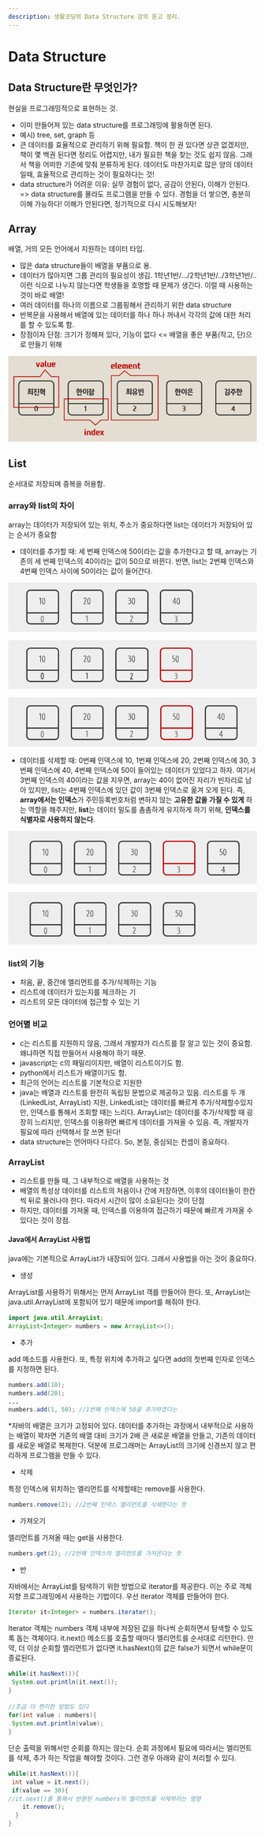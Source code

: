 ```yaml
---
description: 생활코딩의 Data Structure 강의 듣고 정리.
---
```


# Data Structure

## Data Structure란 무엇인가? 

현실을 프로그래밍적으로 표현하는 것. 

* 이미 만들어져 있는 data structure를 프로그래밍에 활용하면 된다. 
* 예시\) tree, set, graph 등
* 큰 데이터를 효율적으로 관리하기 위해 필요함. 책이 한 권 있다면 상관 없겠지만, 책이 몇 백권 된다면 정리도 어렵지만, 내가 필요한 책을 찾는 것도 쉽지 않음. 그래서 책을 어떠한 기준에 맞춰 분류하게 된다. 데이터도 마찬가지로 많은 양의 데이터일때, 효율적으로 관리하는 것이 필요하다는 것! 
* data structure가 어려운 이유: 실무 경험이 없다, 공감이 안된다, 이해가 안된다.  =&gt; data structure를 몰라도 프로그램을 만들 수 있다. 경험을 더 쌓으면, 충분히 이해 가능하다! 이해가 안된다면, 정기적으로 다시 시도해보자!

##  Array

배열, 거의 모든 언어에서 지원하는 데이터 타입. 

* 많은 data structure들이 배열을 부품으로 용. 
* 데이터가 많아지면 그룹 관리의 필요성이 생김. 1학년1반/.../2학년1반/../3학년1반/.. 이런 식으로 나누지 않는다면 학생들을 호명할 때 문제가 생긴다. 이럴 때 사용하는 것이 바로 배열!
* 여러 데이터를 하나의 이름으로 그룹핑해서 관리하기 위한 data structure 
* 반복문을 사용해서 배열에 있는 데이터를 하나 하나 꺼내서 각각의 값에 대한 처리를 할 수 있도록 함. 
* 장점이자 단점: 크기가 정해져 있다, 기능이 없다 &lt;= 배열을 좋은 부품\(작고, 단\)으로 만들기 위해

![\*index: &#xACE0;&#xC720;&#xD55C; &#xBC88;&#xD638;, &#xC804;&#xCCB4; &#xC9D1;&#xB2E8;&#xC5D0;&#xC11C; &#xB370;&#xC774;&#xD130;&#xB97C; &#xC2DD;&#xBCC4;&#xD574;&#xC8FC;&#xB294; &#xC911;&#xC694;&#xD55C; &#xC5ED;&#xD560; ](.gitbook/assets/image%20%281%29.png)

## List

순서대로 저장되며 중복을 허용함.

### array와 list의 차이 

array는 데이터가 저장되어 있는 위치, 주소가 중요하다면 list는 데이터가 저장되어 있는 순서가 중요함 

* 데이터를 추가할 때: 세 번째 인덱스에 50이라는 값을 추가한다고 할 때, array는 기존의 세 번째 인덱스의 40이라는 값이 50으로 바뀐다. 반면, list는 2번째 인덱스와 4번째 인덱스 사이에 50이라는 값이 들어간다. 

![&#xC6D0;&#xBCF8; data](.gitbook/assets/image%20%282%29.png)

![array](.gitbook/assets/image%20%283%29.png)

![list](.gitbook/assets/image%20%284%29.png)

* 데이터를 삭제할 때: 0번째 인덱스에 10, 1번째 인덱스에 20, 2번째 인덱스에 30, 3번째 인덱스에 40, 4번째 인덱스에 50이 들어있는 데이터가 있었다고 하자. 여기서 3번째 인덱스의 40이라는 값을 지우면, array는 40이 없어진 자리가 빈자리로 남아 있지만, list는 4번째 인덱스에 있던 값이 3번째 인덱스로 옮겨 오게 된다. 즉, **array에서는 인덱스**가 주민등록번호처럼 변하지 않는 **고유한 값을 가질 수 있게** 하는 역할을 해주지만, **list**는 데이터 밀도를 촘촘하게 유지하게 하기 위해, **인덱스를 식별자로 사용하지 않는다**. 

![array](.gitbook/assets/image%20%286%29.png)

![list](.gitbook/assets/image%20%287%29.png)

### list의 기능

* 처음, 끝, 중간에 엘리먼트를 추가/삭제하는 기능
* 리스트에 데이터가 있는지를 체크하는 기
* 리스트의 모든 데이터에 접근할 수 있는 기

### 언어별 비교

* c는 리스트를 지원하지 않음, 그래서 개발자가 리스트를 잘 알고 있는 것이 중요함. 왜냐하면 직접 만들어서 사용해야 하기 때문.
* javascript는 c의 패밀리이지만, 배열이 리스트이기도 함. 
* python에서 리스트가 배열이기도 함. 
* 최근의 언어는 리스트를 기본적으로 지원한
* java는 배열과 리스트를 완전히 독립된 문법으로 제공하고 있음. 리스트를 두 개\(LinkedList, ArrayList\) 지원, LinkedList는 데이터를 빠르게 추가/삭제할수있지만, 인덱스를 통해서 조회할 때는 느리다. ArrayList는 데이터를 추가/삭제할 때 굉장히 느리지만, 인덱스를 이용하면 빠르게 데이터를 가져올 수 있음. 즉, 개발자가 필요에 따라 선택해서 잘 쓰면 된다! 
* data structure는 언어마다 다르다. So, 본질, 중심되는 컨셉이 중요하다. 

### ArrayList

* 리스트를 만들 때, 그 내부적으로 배열을 사용하는 것 
* 배열의 특성상 데이터를 리스트의 처음이나 간에 저장하면,  이후의 데이터들이 한칸씩 뒤로 물러나야 한다. 따라서 시간이 많이 소요된다는 것이 단점
* 하지만, 데이터를 가져올 때, 인덱스를 이용하여 접근하기 때문에 빠르게 가져올 수 있다는 것이 장점. 

#### Java에서 ArrayList 사용법

java에는 기본적으로 ArrayList가 내장되어 있다. 그래서 사용법을 아는 것이 중요하다. 

* 생성

ArrayList를 사용하기 위해서는 먼저 ArrayList 객를 만들어야 한다.  또, ArrayList는 java.util.ArrayList에 포함되어 있기 때문에 import를 해줘야 한다. 

```java
import java.util.ArrayList; 
ArrayList<Integer> numbers = new ArrayList<>(); 
```

* 추가

add 메소드를 사용한다. 또, 특정 위치에 추가하고 싶다면 add의 첫번째 인자로 인덱스를 지정하면 된다.

```java
numbers.add(10);
numbers.add(20);
...
numbers.add(1, 50); //1번째 인덱스에 50을 추가하겠다는 
```

\*자바의 배열은 크기가 고정되어 있다. 데이터를 추가하는 과정에서 내부적으로 사용하는 배열이 꽉차면 기존의 배열 대비 크기가 2배 큰 새로운 배열을 만들고, 기존의 데이터를 새로운 배열로 복제한다. 덕분에 프로그래머는 ArrayList의 크기에 신경쓰지 않고 편리하게 프로그램을 만들 수 있다. 

* 삭제

특정 인덱스에 위치하는 엘리먼트를 삭제할때는 remove를 사용한다.

```java
numbers.remove(2); //2번째 인덱스 엘리먼트를 삭제한다는 뜻 
```

* 가져오기

엘리먼트를 가져올 때는 get을 사용한다. 

```java
numbers.get(2); //2번째 인덱스의 엘리먼트를 가져온다는 뜻 
```

* 반

자바에서는 ArrayList를 탐색하기 위한 방법으로 iterator를 제공한다. 이는 주로 객체지향 프로그래밍에서 사용하는 기법이다. 우선 iterator 객체를 만들어야 한다. 

```java
Iterator it<Integer> = numbers.iterator();
```

 Iterator 객체는 numbers 객체 내부에 저장된 값을 하나씩 순회하면서 탐색할 수 있도록 돕는 객체이다.  it.next\(\) 메소드를 호출할 때마다 엘리먼트를 순서대로 리턴한다. 만약, 더 이상 순회할 엘리먼트가 없다면 it.hasNext\(\)의 값은 false가 되면서 while문이 종료된다. 

```java
while(it.hasNext()){
 System.out.println(it.next());
}

//조금 더 편리한 방법도 있다
for(int value : numbers){
 System.out.println(value);
}

```

 단순 출력을 위해서만 순회를 하지는 않는다. 순회 과정에서 필요에 따라서는 엘리먼트를 삭제, 추가 하는 작업을 해야할 것이다. 그런 경우 아래와 같이 처리할 수 있다. 

```java
while(it.hasNext()){
 int value = it.next();
 if(value == 30){
//it.next()를 통해서 반환된 numbers의 엘리먼트를 삭제하라는 명령 
    it.remove(); 
  }
}
```

